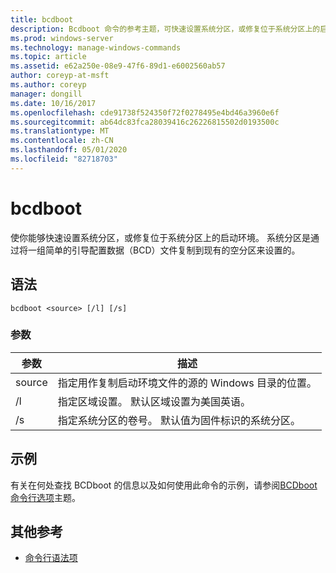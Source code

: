 ```yaml
---
title: bcdboot
description: Bcdboot 命令的参考主题，可快速设置系统分区，或修复位于系统分区上的启动环境。
ms.prod: windows-server
ms.technology: manage-windows-commands
ms.topic: article
ms.assetid: e62a250e-08e9-47f6-89d1-e6002560ab57
author: coreyp-at-msft
ms.author: coreyp
manager: dongill
ms.date: 10/16/2017
ms.openlocfilehash: cde91738f524350f72f0278495e4bd46a3960e6f
ms.sourcegitcommit: ab64dc83fca28039416c26226815502d0193500c
ms.translationtype: MT
ms.contentlocale: zh-CN
ms.lasthandoff: 05/01/2020
ms.locfileid: "82718703"
---
```

# <a name="bcdboot"></a>bcdboot

使你能够快速设置系统分区，或修复位于系统分区上的启动环境。 系统分区是通过将一组简单的引导配置数据（BCD）文件复制到现有的空分区来设置的。

## <a name="syntax"></a>语法

```
bcdboot <source> [/l] [/s]
```

### <a name="parameters"></a>参数

| 参数 | 描述 |
| --------- | ----------- |
| source | 指定用作复制启动环境文件的源的 Windows 目录的位置。 |
| /l | 指定区域设置。 默认区域设置为美国英语。 |
| /s | 指定系统分区的卷号。 默认值为固件标识的系统分区。 |

## <a name="examples"></a>示例

有关在何处查找 BCDboot 的信息以及如何使用此命令的示例，请参阅[BCDboot 命令行选项](https://docs.microsoft.com/previous-versions/windows/it-pro/windows-8.1-and-8/hh824874(v=win.10)x)主题。

## <a name="additional-references"></a>其他参考

- [命令行语法项](command-line-syntax-key.md)

